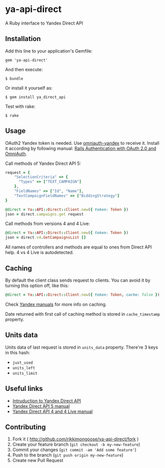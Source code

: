 # ya-api-direct
A Ruby interface to Yandex Direct API

## Installation

Add this line to your application's Gemfile:

    gem 'ya-api-direct'

And then execute:

    $ bundle

Or install it yourself as:

    $ gem install ya_direct_api

Test with rake:

    $ rake

## Usage

OAuth2 Yandex token is needed. Use [omniauth-yandex](https://github.com/evrone/omniauth-yandex/) to receive it. Install it according by following manual: [Rails Authentication with OAuth 2.0 and OmniAuth](https://www.sitepoint.com/rails-authentication-oauth-2-0-omniauth/).

Call methods of Yandex Direct API 5:

```ruby
request = {
    "SelectionCriteria" => {
      "Types" => ["TEXT_CAMPAIGN"]
    },
    "FieldNames" => ["Id", "Name"],
    "TextCampaignFieldNames" => ["BiddingStrategy"]
}

@direct = Ya::API::Direct::Client.new({ token: Token })
json = direct.campaigns.get request
```

Call methods from versions 4 and 4 Live:

```ruby
@direct = Ya::API::Direct::Client.new({ token: Token })
json = direct.v4.GetCampaignsList []
```

All names of controllers and methods are equal to ones from Direct API help. 4 vs 4 Live is autodetected.

## Caching

By default the client class sends request to clients. You can avoid it by turning this option off, like this:


```ruby
@direct = Ya::API::Direct::Client.new({ token: Token, cache: false })
```

Check [Yandex manuals](https://yandex.ru/adv/edu/direct-api/kak-ispolzovat-api-effektivno-ogranicheniya-i-rekomendatsii) for more info on caching.

Date returned with first call of caching method is stored in ``cache_timestamp`` property.

## Units data

Units data of last request is stored in ``units_data`` property. There're 3 keys in this hash:
* ``just_used``
* ``units_left``
* ``units_limit``

## Useful links

* [Intruduction to Yandex Direct API](https://yandex.ru/adv/edu/direct-api)
* [Yandex Direct API 5 manual](https://tech.yandex.ru/direct/doc/dg/concepts/about-docpage/)
* [Yandex Direct API 4 and 4 Live manual](https://tech.yandex.ru/direct/doc/dg-v4/concepts/About-docpage/)

## Contributing

1. Fork it ( http://github.com/rikkimongoose/ya-api-direct/fork )
2. Create your feature branch (`git checkout -b my-new-feature`)
3. Commit your changes (`git commit -am 'Add some feature'`)
4. Push to the branch (`git push origin my-new-feature`)
5. Create new Pull Request
